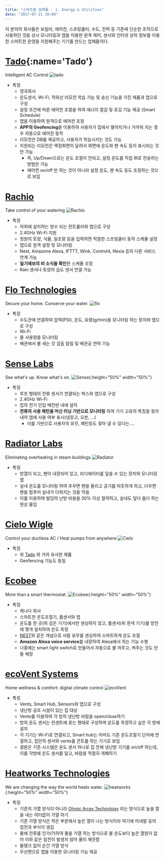 ```yaml
---
title: "스마트홈 업체들 - 1. Energy & Utilities"
date: "2017-07-21 10:00"
---
```


이 분야의 회사들은 보일러, 에어컨, 스프링쿨러, 수도, 전력 등 기존에 단순한 조작으로 사용하던 것을 상시 모니터링과 앱을 이용한 원격 제어, 센서와 인터넷 상의 정보를 이용한 스마트한 운영을 지원해주는 기기를 만드는 업체들이다.

# [Tado](http://www.tado.com/){:name='Tado'}

Intelligent AC Control
![tado](/images/2017/7/tado.png)

- 특징
  - 영국회사
  - 온도센서, Wi-Fi, 적외선 리모컨 학습 기능 및 송신 기능을 가진 제품과 앱으로 구성
  - 설정 조건에 따른 에어컨 조절을 하여 에너지 절감 및 로깅 기능 제공 (Smart Schedule)
  - 앱을 이용하여 원격으로 에어컨 조정
  - **APP의 Geofencing**을 이용하여 사용자가 집에서 멀어지거나 가까워 지는 경우 자동으로 에어컨 동작
  - 리모컨은 DB를 제공하고, 사용자가 학습시키는 것도 가능
  - 지원되는 리모컨은 액정화면이 달려서 화면에 온도와 팬 속도 등이 표시되는 것만 가능
    - 즉, Up/Down으로는 온도 조절이 안되고, 설정 온도를 직접 IR로 전송하는 방법만 가능
    - 에어컨 on/off 만 하는 것이 아니라 설정 온도, 팬 속도 등도 조정하는 것으로 보임

# [Rachio](http://rachio.com/)

Take control of your watering
![Rachio](/images/2017/7/rachio.jpg)

- 특징
  - 야외에 설치하는 방수 되는 컨트롤러와 앱으로 구성
  - 2.4GHz Wi-Fi 지원
  - 정원의 토양, 식물, 일조량 등을 입력하면 적절한 스프링클러 동작 스케쥴 설정
  - 앱으로 원격 설정 및 모니터링
  - Nest, Amazone Alexa, IFTTT, Wink, Control4, Nexia 등의 다른 서비스 연계 가능
  - **일기예보의 비 소식을 확인**한 스케쥴 조정
  - Rain 센서나 토양의 습도 센서 연결 가능

# [Flo Technologies](http://www.meetflo.com/)

Secure your home. Conserve your water.
![flo](/images/2017/7/flo.png)

- 특징
  - 수도관에 연결하여 압력(PSI), 온도, 유량(g/min)을 모니터링 하는 장치와 앱으로 구성
  - Wi-Fi
  - 물 사용량을 모니터링
  - 배관에서 물 새는 것 검출 알림 및 배관공 연락 기능

# [Sense Labs](http://sense.com/)

See what's up. Know what's on.
![Sense](/images/2017/7/sense.jpg){:height="50%" width="50%"}

- 특징
  - 루프 형태의 전류 센서가 연결되는 박스와 앱으로 구성
  - 2.4GHz Wi-Fi
  - 집의 전기 인입 배전반 내에 설치
  - **전류의 사용 패턴을 머신 러닝 기반으로 모니터링** 하여 기기 고유의 특징을 찾아내어 앱에 사용 여부 표시(냉장고, 오븐, …)
    - 이를 기반으로 사용자의 유무, 패턴등도 찾아 낼 수 있다는….

# [Radiator Labs](http://www.radiatorlabs.com/)

Eliminating overheating in steam buildings
![Radiator](/images/2017/7/radiator.png)

- 특징
  - 방열이 되고, 팬이 내장되어 있고, 라디에이터를 덮을 수 있는 장치와 모니터링 앱
  - 실내 온도를 모니터링 하여 추우면 팬을 돌리고 공기를 따듯하게 하고, 더우면 팬을 멈추어 실내가 더워지는 것을 막음
  - 이를 이용하여 빌딩의 난방 비용을 30% 이상 절약하고, 실내도 덮다 춥다 하는 현상 줄임


# [Cielo Wigle](http://cielowigle.com/)

Control your ductless AC / Heat pumps from anywhere
![Cielo](/images/2017/7/cielo.png)

- 특징
  - 위 [Tado](#Tado) 와 거의 유사한 제품
  - Geofencing 기능도 동일

# [Ecobee](http://www.ecobee.com/)

More than a smart thermostat.
![Ecobee](/images/2017/7/ecobee.png){:height="50%" width="50%"}

- 특징
  - 캐나다 회사
  - 스마트한 온도조절기, 룸센서와 앱
  - 온도를 한 곳(위 검은 기기)에서만 센싱하지 않고, 룸센서(위 흰색 기기)를 방안에 몇개 설치하여 온도 측정
  - [NEST](http://nest.com/)와 같은 개념으로 사람 유무를 센싱하여 스마트하게 온도 조절
  - **Amazon Alexa voice service**를 내장하여 Alexa에서 하는 기능 수행
  - 나중에는 smart light switch로 만들어서 자동으로 불 꺼주고, 켜주는 것도 만들 예정


# [ecoVent Systems](http://try.ecoventsystems.com/)

Home wellness & comfort: digital climate control
![ecoVent](/images/2017/7/ecovent.png)

- 특징
  - Vents, Smart Hub, Sensors와 앱으로 구성
  - 냉난방 공조 시설이 있는 집 대상
  - Vents를 이용하여 각 방의 냉난방 바람을 open/close하기
  - 방의 온도 센서는 컨센트에 꽂는 형태로 구성하여 온도를 측정하고 싶은 각 방에 설치
  - 각 기기는 Wi-Fi로 연결되고, Smart hub는 아마도 기존 온도조절기 단자에 연결하고, 집안의 센서와 vents를 콘트롤 하는 기기로 보임
  - 결론은 기존 시스템은 온도 센서 하나로 집 전체 냉난방 기기를 on/off 하는데, 이를 각방에 온도 센서를 달고, 바람을 적절히 개폐하기

# [Heatworks Technologies](http://myheatworks.com/)

We are changing the way the world heats water.
![heatworks](/images/2017/7/heatworks.png){:height="50%" width="50%"}

- 특징
  - 기존의 가열 방식이 아니라 [Ohmic Array Technology](https://myheatworks.com/pages/about-the-technology) 라는 방식으로 높을 열을 내는 히터없이 가열 하기
  - 기존 가열 방식은 작은 부분에서 높은 열이 나는 방식이라 여기에 미네랄 등의 침전과 부식이 생김
  - 물에 전류를 인가(?)하여 물을 가열 하는 방식으로 물 온도보다 높은 열원이 없어 이와 같은 침전이 발생치 않아 물이 깨끗함
  - 물탱크 없이 순간 가열 방식
  - 무선랜으로 앱을 이용한 모니터링 기능 제공
